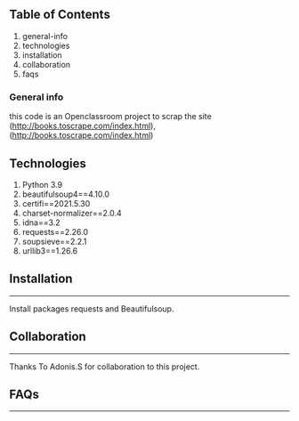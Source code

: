 ## Table of Contents
1. general-info
2. technologies
3. installation
4. collaboration
5. faqs

### General info

this code is an Openclassroom project to scrap the site (http://books.toscrape.com/index.html), 
(http://books.toscrape.com/index.html)

## Technologies
1. Python 3.9
2. beautifulsoup4==4.10.0
3. certifi==2021.5.30
4. charset-normalizer==2.0.4
5. idna==3.2
6. requests==2.26.0
7. soupsieve==2.2.1
8. urllib3==1.26.6

## Installation
***
Install packages requests and Beautifulsoup.

## Collaboration
***
Thanks To Adonis.S for collaboration to this project.

## FAQs
***